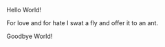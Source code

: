 Hello World!






For love and for hate
I swat a fly and offer it
to an ant.








Goodbye World!